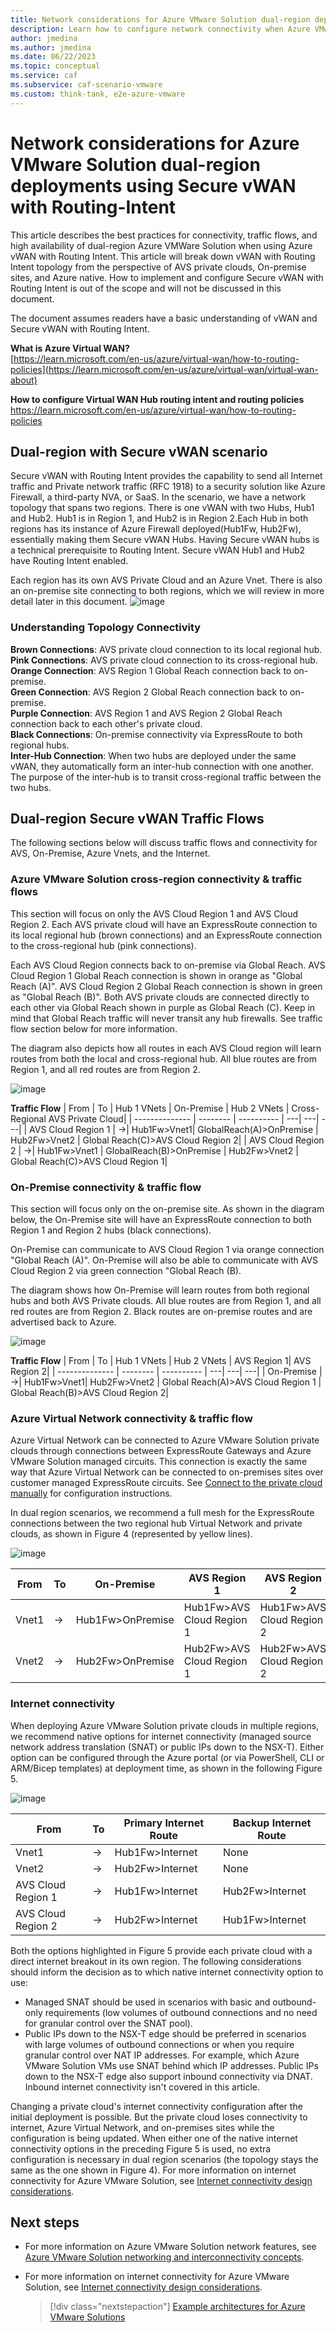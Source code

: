 ```yaml
---
title: Network considerations for Azure VMware Solution dual-region deployments with Secure vWAN
description: Learn how to configure network connectivity when Azure VMware Solution private clouds are deployed in two Azure regions with Secure vWAN.
author: jmedina
ms.author: jmedina
ms.date: 06/22/2023
ms.topic: conceptual
ms.service: caf
ms.subservice: caf-scenario-vmware
ms.custom: think-tank, e2e-azure-vmware
---
```


# Network considerations for Azure VMware Solution dual-region deployments using Secure vWAN with Routing-Intent

This article describes the best practices for connectivity, traffic flows, and high availability of dual-region Azure VMWare Solution when using Azure vWAN with Routing Intent. This article will break down vWAN with Routing Intent topology from the perspective of AVS private clouds, On-premise sites, and Azure native. How to implement and configure Secure vWAN with Routing Intent is out of the scope and will not be discussed in this document.

The document assumes readers have a basic understanding of vWAN and Secure vWAN with Routing Intent.

**What is Azure Virtual WAN?**  
[https://learn.microsoft.com/en-us/azure/virtual-wan/how-to-routing-policies](https://learn.microsoft.com/en-us/azure/virtual-wan/virtual-wan-about)

**How to configure Virtual WAN Hub routing intent and routing policies**  
https://learn.microsoft.com/en-us/azure/virtual-wan/how-to-routing-policies

## Dual-region with Secure vWAN scenario  
Secure vWAN with Routing Intent provides the capability to send all Internet traffic and Private network traffic (RFC 1918) to a security solution like Azure Firewall, a third-party NVA, or SaaS. 
In the scenario, we have a network topology that spans two regions. There is one vWAN with two Hubs, Hub1 and Hub2. Hub1 is in Region 1, and Hub2 is in Region 2.Each Hub in both regions has its instance of Azure Firewall deployed(Hub1Fw, Hub2Fw), essentially making them Secure vWAN Hubs. Having Secure vWAN hubs is a technical prerequisite to Routing Intent. Secure vWAN Hub1 and Hub2 have Routing Intent enabled.  

Each region has its own AVS Private Cloud and an Azure Vnet. There is also an on-premise site connecting to both regions, which we will review in more detail later in this document.
![image](https://github.com/jasonamedina/Enterprise-Scale-for-AVS/assets/97964083/0d2d0b80-e550-4f69-a321-411658a066ab)
### Understanding Topology Connectivity 
**Brown Connections**: AVS private cloud connection to its local regional hub.  
**Pink Connections**: AVS private cloud connection to its cross-regional hub.   
**Orange Connection**: AVS Region 1 Global Reach connection back to on-premise.   
**Green Connection**: AVS Region 2 Global Reach connection back to on-premise.   
**Purple Connection**: AVS Region 1 and AVS Region 2 Global Reach connection back to each other's private cloud.   
**Black Connections**: On-premise connectivity via ExpressRoute to both regional hubs.  
**Inter-Hub Connection**: When two hubs are deployed under the same vWAN, they automatically form an inter-hub connection with one another. The purpose of the inter-hub is to transit cross-regional traffic between the two hubs.  

## Dual-region Secure vWAN Traffic Flows

The following sections below will discuss traffic flows and connectivity for AVS, On-Premise, Azure Vnets, and the Internet. 

### Azure VMware Solution cross-region connectivity & traffic flows

This section will focus on only the AVS Cloud Region 1 and AVS Cloud Region 2. Each AVS private cloud will have an ExpressRoute connection to its local regional hub (brown connections) and an ExpressRoute connection to the cross-regional hub (pink connections).

Each AVS Cloud Region connects back to on-premise via Global Reach. AVS Cloud Region 1 Global Reach connection is shown in orange as "Global Reach (A)". AVS Cloud Region 2 Global Reach connection is shown in green as "Global Reach (B)". Both AVS private clouds are connected directly to each other via Global Reach shown in purple as Global Reach (C). Keep in mind that Global Reach traffic will never transit any hub firewalls. See traffic flow section below for more information.  

The diagram also depicts how all routes in each AVS Cloud region will learn routes from both the local and cross-regional hub. All blue routes are from Region 1, and all red routes are from Region 2. 

![image](https://github.com/jasonamedina/Enterprise-Scale-for-AVS/assets/97964083/43d9ac83-d982-4cd1-8760-ff32b5dd6f76)

**Traffic Flow**
| From |   To |  Hub 1 VNets | On-Premise | Hub 2 VNets | Cross-Regional AVS Private Cloud|
| -------------- | -------- | ---------- | ---| ---| ---|
| AVS Cloud Region 1    | &#8594;| Hub1Fw>Vnet1|  GlobalReach(A)>OnPremise   | Hub2Fw>Vnet2 | Global Reach(C)>AVS Cloud Region 2|
| AVS Cloud Region 2   | &#8594;|  Hub1Fw>Vnet1 |  GlobalReach(B)>OnPremise   | Hub2Fw>Vnet2 | Global Reach(C)>AVS Cloud Region 1|

### On-Premise connectivity & traffic flow

This section will focus only on the on-premise site. As shown in the diagram below, the On-Premise site will have an ExpressRoute connection to both Region 1 and Region 2 hubs (black connections).

On-Premise can communicate to AVS Cloud Region 1 via orange connection "Global Reach (A)". On-Premise will also be able to communicate with AVS Cloud Region 2 via green connection "Global Reach (B).

The diagram shows how On-Premise will learn routes from both regional hubs and both AVS Private clouds. All blue routes are from Region 1, and all red routes are from Region 2. Black routes are on-premise routes and are advertised back to Azure.

![image](https://github.com/jasonamedina/Enterprise-Scale-for-AVS/assets/97964083/9ce15daf-f6a8-412a-8d5f-a01c68bd3df1)

**Traffic Flow**
| From |   To |  Hub 1 VNets | Hub 2 VNets | AVS Region 1| AVS Region 2| 
| -------------- | -------- | ---------- | ---| ---| ---|
| On-Premise    | &#8594;| Hub1Fw>Vnet1|  Hub2Fw>Vnet2  | Global Reach(A)>AVS Cloud Region 1 | Global Reach(B)>AVS Cloud Region 2| 

### Azure Virtual Network connectivity & traffic flow

Azure Virtual Network can be connected to Azure VMware Solution private clouds through connections between ExpressRoute Gateways and Azure VMware Solution managed circuits. This connection is exactly the same way that Azure Virtual Network can be connected to on-premises sites over customer managed ExpressRoute circuits. See [Connect to the private cloud manually](/azure/azure-vmware/tutorial-configure-networking#connect-to-the-private-cloud-manually) for configuration instructions.

In dual region scenarios, we recommend a full mesh for the ExpressRoute connections between the two regional hub Virtual Network and private clouds, as shown in Figure 4 (represented by yellow lines).

![image](https://github.com/jasonamedina/Enterprise-Scale-for-AVS/assets/97964083/5f153c7b-f683-44e7-b9ab-cebece766580)

| From |   To |  On-Premise | AVS Region 1 | AVS Region 2| Cross-Region Vnet| 
| -------------- | -------- | ---------- | ---| ---| ---|
| Vnet1    | &#8594;| Hub1Fw>OnPremise|  Hub1Fw>AVS Cloud Region 1  | Hub1Fw>AVS Cloud Region 2 | Hub1Fw>Hub2Fw>Vnet2 |
| Vnet2    | &#8594;| Hub2Fw>OnPremise|  Hub2Fw>AVS Cloud Region 1  | Hub2Fw>AVS Cloud Region 2 | Hub2Fw>Hub1Fw>Vnet1 |

### Internet connectivity

When deploying Azure VMware Solution private clouds in multiple regions, we recommend native options for internet connectivity (managed source network address translation (SNAT) or public IPs down to the NSX-T). Either option can be configured through the Azure portal (or via PowerShell, CLI or ARM/Bicep templates) at deployment time, as shown in the following Figure 5.

![image](https://github.com/jasonamedina/Enterprise-Scale-for-AVS/assets/97964083/42be71ef-5416-41e7-8f8b-a0a177757ed8)

| From |   To |  Primary Internet Route | Backup Internet Route
| -------------- | -------- | ---------- | ---------- |
| Vnet1    | &#8594;| Hub1Fw>Internet| None|
| Vnet2    | &#8594;| Hub2Fw>Internet| None|
| AVS Cloud Region 1    | &#8594;| Hub1Fw>Internet| Hub2Fw>Internet|
| AVS Cloud Region 2    | &#8594;| Hub2Fw>Internet| Hub1Fw>Internet|

Both the options highlighted in Figure 5 provide each private cloud with a direct internet breakout in its own region. The following considerations should inform the decision as to which native internet connectivity option to use:

- Managed SNAT should be used in scenarios with basic and outbound-only requirements (low volumes of outbound connections and no need for granular control over the SNAT pool).
- Public IPs down to the NSX-T edge should be preferred in scenarios with large volumes of outbound connections or when you require granular control over NAT IP addresses. For example, which Azure VMware Solution VMs use SNAT behind which IP addresses. Public IPs down to the NSX-T edge also support inbound connectivity via DNAT. Inbound internet connectivity isn't covered in this article.

Changing a private cloud's internet connectivity configuration after the initial deployment is possible. But the private cloud loses connectivity to internet, Azure Virtual Network, and on-premises sites while the configuration is being updated. When either one of the native internet connectivity options in the preceding Figure 5 is used, no extra configuration is necessary in dual region scenarios (the topology stays the same as the one shown in Figure 4). For more information on internet connectivity for Azure VMware Solution, see [Internet connectivity design considerations](/azure/azure-vmware/concepts-design-public-internet-access).

## Next steps

- For more information on Azure VMware Solution network features, see [Azure VMware Solution networking and interconnectivity concepts](/azure/azure-vmware/concepts-networking).
- For more information on internet connectivity for Azure VMware Solution, see [Internet connectivity design considerations](/azure/azure-vmware/concepts-design-public-internet-access).

  > [!div class="nextstepaction"]
  > [Example architectures for Azure VMware Solutions](./example-architectures.md)
